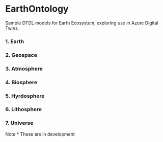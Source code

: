# EarthOntology

Sample DTDL models for Earth Ecosystem, exploring use in Azure Digital Twins.


### 1. Earth
### 2. Geospace
### 3. Atmosphere
### 4. Biosphere
### 5. Hyrdosphere
### 6. Lithosphere
### 7. Universe



  

  Note * These are in development
